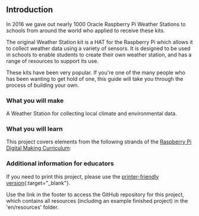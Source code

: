 ## Introduction

In 2016 we gave out nearly 1000 Oracle Raspberry Pi Weather Stations to schools from around the world who applied to receive these kits.

The original Weather Station kit is a HAT for the Raspberry Pi which allows it to collect weather data using a variety of sensors. It is designed to be used in schools to enable students to create their own weather station, and has a range of resources to support its use.

These kits have been very popular. If you're one of the many people who has been wanting to get hold of one, this guide will take you through the process of building your own.

### What you will make

A Weather Station for collecting local climate and environmental data.

### What you will learn

This project covers elements from the following strands of the [Raspberry Pi Digital Making Curriculum](http://rpf.io/curriculum):


### Additional information for educators

If you need to print this project, please use the [printer-friendly version](https://projects.raspberrypi.org/en/projects/project-name/print){:target="_blank"}.

Use the link in the footer to access the GitHub repository for this project, which contains all resources (including an example finished project) in the 'en/resources' folder.
